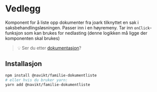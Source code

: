 # Vedlegg

Komponent for å liste opp dokumenter fra joark tilknyttet en sak i saksbehandlingsløsningen.
Passer inn i en høyremeny. Tar inn `onClick`-funksjon som kan brukes for nedlasting (denne logikken må ligge der komponenten skal brukes)

> 💡 Ser du etter [dokumentasjon](https://navikt.github.io/familie-felles-frontend/?path=/docs/komponenter-dokumentliste--standard)?

## Installasjon

```sh
npm install @navikt/familie-dokumentliste
# eller hvis du bruker yarn:
yarn add @navikt/familie-dokumentliste
```
